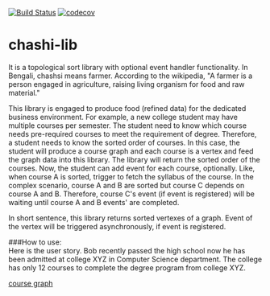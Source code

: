 [![Build Status](https://travis-ci.org/mfh-114/chashi-lib.svg?branch=master)](https://travis-ci.org/mfh-114/chashi-lib) [![codecov](https://codecov.io/gh/mfh-114/chashi-lib/branch/master/graph/badge.svg)](https://codecov.io/gh/mfh-114/chashi-lib)

# chashi-lib

It is a topological sort library with optional event handler functionality. In Bengali, chashsi means farmer. According to the wikipedia, "A farmer is a person engaged in agriculture, raising living organism for food and raw material."   

This library is engaged to produce food (refined data) for the dedicated business environment. For example, a new college student may have multiple courses per semester. The student need to know which course needs pre-required courses to meet the requirement of degree. Therefore, a student needs to know the sorted order of courses. In this case, the student will produce a course graph and each course is a vertex and feed the graph data into this library. The library will return the sorted order of the courses. Now, the student can add event for each course, optionally. Like, when course A is sorted, trigger to fetch the syllabus of the course. In the complex scenario, course A and B are sorted but course C depends on course A and B. Therefore, course C's event (if event is registered) will be waiting until course A and B events' are completed.  

In short sentence, this library returns sorted vertexes of a graph. Event of the vertex will be triggered asynchronously, if event is registered.  

###How to use:  
Here is the user story. Bob recently passed the high school now he has been admitted at college XYZ in Computer Science department. The college has only 12 courses to complete the degree program from college XYZ. 

[course graph](course_example_graph.png)


 

